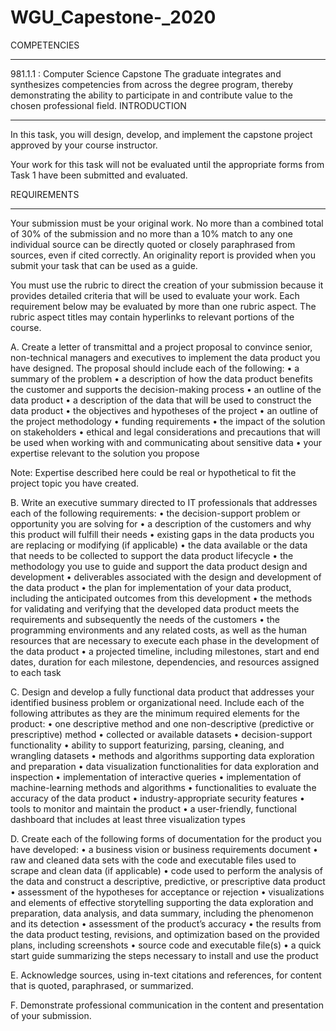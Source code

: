 # WGU_Capestone-_2020

COMPETENCIES
________________________________________
981.1.1 : Computer Science Capstone
The graduate integrates and synthesizes competencies from across the degree program, thereby demonstrating the ability to participate in and contribute value to the chosen professional field.
INTRODUCTION
________________________________________
In this task, you will design, develop, and implement the capstone project approved by your  course instructor.

Your work for this task will not be evaluated until the appropriate forms from Task 1 have been submitted and evaluated.

REQUIREMENTS
________________________________________
Your submission must be your original work. No more than a combined total of 30% of the submission and no more than a 10% match to any one individual source can be directly quoted or closely paraphrased from sources, even if cited correctly. An originality report is provided when you submit your task that can be used as a guide.

You must use the rubric to direct the creation of your submission because it provides detailed criteria that will be used to evaluate your work. Each requirement below may be evaluated by more than one rubric aspect. The rubric aspect titles may contain hyperlinks to relevant portions of the course.

A.   Create a letter of transmittal and a project proposal to convince senior, non-technical managers and executives to implement the data product you have designed. The proposal should include each  of the following:
•  a summary of the problem
•  a description of how the data product benefits the customer and supports the decision-making process
•  an outline of the data product
•  a description of the data that will be used to construct the data product
•  the objectives and hypotheses of the project
•  an outline of the project methodology
•  funding requirements
•  the impact of the solution on stakeholders
•  ethical and legal considerations and precautions that will be used when working with and communicating about sensitive data
•  your expertise relevant to the solution you propose

Note: Expertise described here could be real or hypothetical to fit the project topic you have created.

B.   Write an executive summary directed to IT professionals that addresses each  of the following requirements:
•  the decision-support problem or opportunity you are solving for
•  a description of the customers and why this product will fulfill their needs
•  existing gaps in the data products you are replacing or modifying (if applicable)
•  the data available or the data that needs to be collected to support the data product lifecycle
•  the methodology you use to guide and support the data product design and development
•  deliverables associated with the design and development of the data product
•  the plan for implementation of your data product, including the anticipated outcomes from this development
•  the methods for validating and verifying that the developed data product meets the requirements and subsequently the needs of the customers
•  the programming environments and any related costs, as well as the human resources that are necessary to execute each  phase in the development of the data product
•  a projected timeline, including milestones, start and end dates, duration for each  milestone, dependencies, and resources assigned to each  task

C.   Design and develop a fully functional data product that addresses your identified business problem or organizational need. Include each  of the following attributes as they are the minimum required elements for the product:
•  one descriptive method and one non-descriptive (predictive or prescriptive) method
•  collected or available datasets
•  decision-support functionality
•  ability to support featurizing, parsing, cleaning, and wrangling datasets
•  methods and algorithms supporting data exploration and preparation
•  data visualization functionalities for data exploration and inspection
•  implementation of interactive queries
•  implementation of machine-learning methods and algorithms 
•  functionalities to evaluate the accuracy of the data product
•  industry-appropriate security features
•  tools to monitor and maintain the product
•  a user-friendly, functional dashboard that includes at least  three visualization types

D.   Create each  of the following forms of documentation for the product you have developed:
•  a business vision or business requirements document
•  raw and cleaned data sets with the code and executable files used to scrape and clean data (if applicable)
•  code used to perform the analysis of the data and construct a descriptive, predictive, or prescriptive data product
•  assessment of the hypotheses for acceptance or rejection
•  visualizations and elements of effective storytelling supporting the data exploration and preparation, data analysis, and data summary, including the phenomenon and its detection
•  assessment of the product’s accuracy 
•  the results from the data product testing, revisions, and optimization based on the provided plans, including screenshots
•  source code and executable file(s)
•  a quick start guide summarizing the steps necessary to install and use the product

E.   Acknowledge sources, using in-text citations and references, for content that is quoted, paraphrased, or summarized.

F.   Demonstrate professional communication in the content and presentation of your submission.

